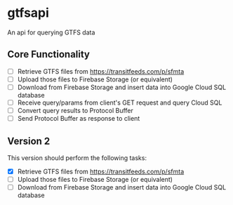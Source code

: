 # gtfsapi
An api for querying GTFS data

## Core Functionality
  - [ ] Retrieve GTFS files from https://transitfeeds.com/p/sfmta
  - [ ] Upload those files to Firebase Storage (or equivalent)
  - [ ] Download from Firebase Storage and insert data into Google Cloud SQL database
  - [ ] Receive query/params from client's GET request and query Cloud SQL
  - [ ] Convert query results to Protocol Buffer
  - [ ] Send Protocol Buffer as response to client

## Version 2

This version should perform the following tasks:
  - [X] Retrieve GTFS files from https://transitfeeds.com/p/sfmta
  - [ ] Upload those files to Firebase Storage (or equivalent)
  - [ ] Download from Firebase Storage and insert data into Google Cloud SQL database

